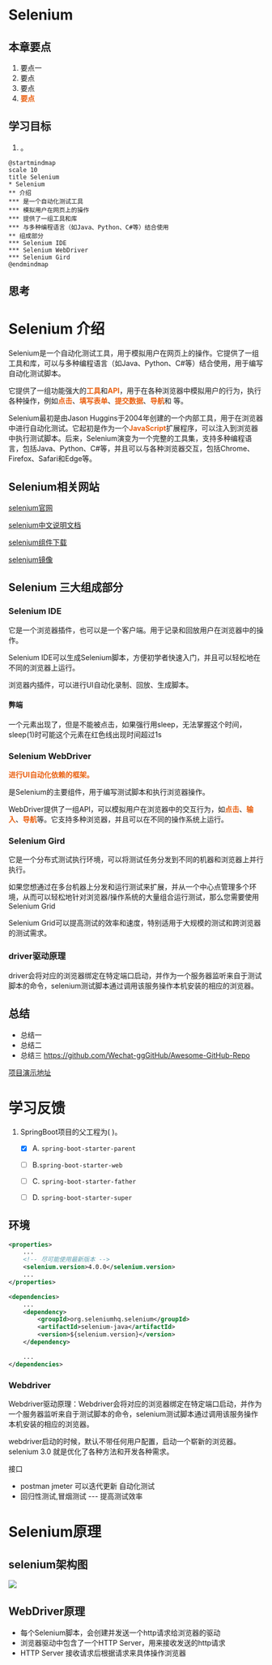 # Selenium


## 本章要点
1. 要点一
1. 要点
1. 要点
1. **要点**



## 学习目标

1. 。

```plantuml
@startmindmap
scale 10
title Selenium
* Selenium
** 介绍
*** 是一个自动化测试工具
*** 模拟用户在网页上的操作
*** 提供了一组工具和库
*** 与多种编程语言（如Java、Python、C#等）结合使用
** 组成部分
*** Selenium IDE
*** Selenium WebDriver
*** Selenium Gird
@endmindmap
```

## 思考

# Selenium 介绍

Selenium是一个自动化测试工具，用于模拟用户在网页上的操作。它提供了一组工具和库，可以与多种编程语言（如Java、Python、C#等）结合使用，用于编写自动化测试脚本。

它提供了一组功能强大的**工具**和**API**，用于在各种浏览器中模拟用户的行为，执行各种操作，例如**点击**、**填写表单**、**提交数据**、**导航**和
等。

Selenium最初是由Jason Huggins于2004年创建的一个内部工具，用于在浏览器中进行自动化测试。它起初是作为一个**JavaScript**扩展程序，可以注入到浏览器中执行测试脚本。后来，Selenium演变为一个完整的工具集，支持多种编程语言，包括Java、Python、C#等，并且可以与各种浏览器交互，包括Chrome、Firefox、Safari和Edge等。



## Selenium相关网站

[selenium官网](https://www.selenium.dev/)

[selenium中文说明文档](https://www.selenium.dev/zh-cn/documentation/)
    

[selenium组件下载](https://www.selenium.dev/downloads/)

[selenium镜像](https://npm.taobao.org/mirrors/selenium)

## Selenium 三大组成部分


### Selenium IDE


它是一个浏览器插件，也可以是一个客户端。用于记录和回放用户在浏览器中的操作。

Selenium IDE可以生成Selenium脚本，方便初学者快速入门，并且可以轻松地在不同的浏览器上运行。

浏览器内插件，可以进行UI自动化录制、回放、生成脚本。

#### 弊端

一个元素出现了，但是不能被点击，如果强行用sleep，无法掌握这个时间，sleep(1)时可能这个元素在红色线出现时间超过1s


### Selenium WebDriver

**进行UI自动化依赖的框架。**

是Selenium的主要组件，用于编写测试脚本和执行浏览器操作。

WebDriver提供了一组API，可以模拟用户在浏览器中的交互行为，如**点击**、**输入**、**导航**等。它支持多种浏览器，并且可以在不同的操作系统上运行。

### Selenium Gird

它是一个分布式测试执行环境，可以将测试任务分发到不同的机器和浏览器上并行执行。

如果您想通过在多台机器上分发和运行测试来扩展，并从一个中心点管理多个环境，从而可以轻松地针对浏览器/操作系统的大量组合运行测试，那么您需要使用 Selenium Grid

Selenium Grid可以提高测试的效率和速度，特别适用于大规模的测试和跨浏览器的测试需求。


### driver驱动原理

driver会将对应的浏览器绑定在特定端口启动，并作为一个服务器监听来自于测试脚本的命令，selenium测试脚本通过调用该服务操作本机安装的相应的浏览器。



## 总结

- 总结一
- 总结二
- 总结三
https://github.com/Wechat-ggGitHub/Awesome-GitHub-Repo

[项目演示地址](https://github.com/testeru-pro/junit5-demo/tree/main/junit5-basic)


# 学习反馈

1. SpringBoot项目的父工程为( )。

   - [x] A. `spring-boot-starter-parent`
   - [ ] B.`spring-boot-starter-web`
   - [ ] C. `spring-boot-starter-father`
   - [ ] D. `spring-boot-starter-super`


<style>
  strong {
    color: #ea6010;
    font-weight: bolder;
  }
  .reveal blockquote {
    font-style: unset;
  }
</style>






## 环境
```XML
<properties>
    ...
    <!-- 尽可能使用最新版本 -->
    <selenium.version>4.0.0</selenium.version>
    ...
</properties>

<dependencies>
    ...
    <dependency>
        <groupId>org.seleniumhq.selenium</groupId>
        <artifactId>selenium-java</artifactId>
        <version>${selenium.version}</version>
    </dependency>

    ...
</dependencies>
```
### Webdriver
Webdriver驱动原理：Webdriver会将对应的浏览器绑定在特定端口启动，并作为一个服务器监听来自于测试脚本的命令，selenium测试脚本通过调用该服务操作本机安装的相应的浏览器。

webdriver启动的时候，默认不带任何用户配置，启动一个崭新的浏览器。
selenium 3.0 就是优化了各种方法和开发各种需求。



接口
- postman jmeter 可以迭代更新
自动化测试
- 回归性测试,冒烟测试  --- 提高测试效率






# Selenium原理
## selenium架构图

![](https://gitee.com/datau001/picgo/raw/master/images/202112061133469.png)

## WebDriver原理

- 每个Selenium脚本，会创建并发送一个http请求给浏览器的驱动
- 浏览器驱动中包含了一个HTTP Server，用来接收发送的http请求
- HTTP Server 接收请求后根据请求来具体操作浏览器
